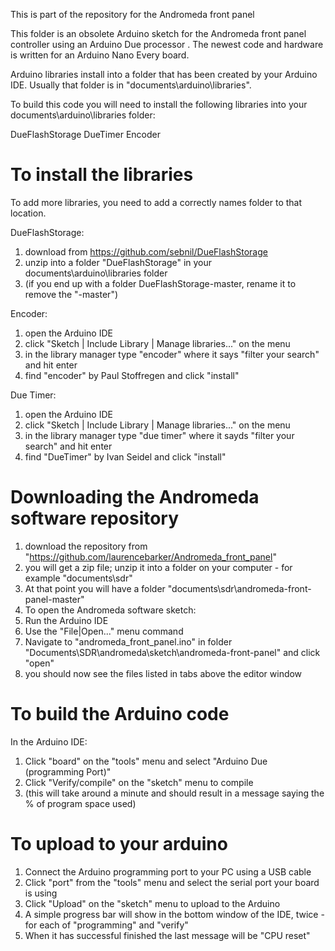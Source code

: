 This is part of the repository for the Andromeda front panel

This folder is an obsolete Arduino sketch for the Andromeda front panel controller using an Arduino Due processor . The newest code and hardware is written for an Arduino Nano Every board.



Arduino libraries install into a folder that has been created by your Arduino IDE. Usually that folder is in "documents\arduino\libraries".

To build this code you will need to install the following libraries into your documents\arduino\libraries folder:

DueFlashStorage
DueTimer
Encoder


To install the libraries
========================
To add more libraries, you need to add a correctly names folder to that location. 

DueFlashStorage: 
1. download from https://github.com/sebnil/DueFlashStorage
2. unzip into a folder "DueFlashStorage" in your documents\arduino\libraries folder
3. (if you end up with a folder DueFlashStorage-master, rename it to remove the "-master")

Encoder: 
1. open the Arduino IDE
2. click "Sketch | Include Library | Manage libraries..." on the menu
3. in the library manager type "encoder" where it says "filter your search" and hit enter
4. find "encoder" by Paul Stoffregen and click "install"

Due Timer:
1. open the Arduino IDE
2. click "Sketch | Include Library | Manage libraries..." on the menu
3. in the library manager type "due timer" where it sayds "filter your search" and hit enter
4. find "DueTimer" by Ivan Seidel and click "install"



Downloading the Andromeda software repository
========================================
1. download the repository from "https://github.com/laurencebarker/Andromeda_front_panel"
2. you will get a zip file; unzip it into a folder on your computer - for example "documents\sdr"
3. At that point you will have a folder "documents\sdr\andromeda-front-panel-master"
5. To open the Andromeda software sketch:
6. Run the Arduino IDE
7. Use the "File|Open..." menu command
8. Navigate to "andromeda_front_panel.ino" in folder "Documents\SDR\andromeda\sketch\andromeda-front-panel" and click "open"
9. you should now see the files listed in tabs above the editor window



To build the Arduino code
=========================
In the Arduino IDE:
1. Click "board" on the "tools" menu and select "Arduino Due (programming Port)"
2. Click "Verify/compile" on the "sketch" menu to compile
3. (this will take around a minute and should result in a message saying the % of program space used)


To upload to your arduino
=========================
1. Connect the Arduino programming port to your PC using a USB cable
2. Click "port" from the "tools" menu and select the serial port your board is using
3. Click "Upload" on the "sketch" menu to upload to the Arduino
4. A simple progress bar will show in the bottom window of the IDE, twice - for each of "programming" and "verify"
5. When it has successful finished the last message will be "CPU reset"